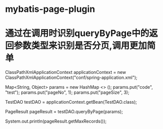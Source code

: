 # mybatis-page-plugin
# 通过在调用时识别queryByPage中的返回参数类型来识别是否分页,调用更加简单


ClassPathXmlApplicationContext applicationContext = new ClassPathXmlApplicationContext("conf/spring-application.xml");

Map<String, Object> params = new HashMap <> ();
params.put("code", "test");
params.put("pageNo", 1);
params.put("pageSize", 3);

TestDAO testDAO = applicationContext.getBean(TestDAO.class);

PageResult pageResult = testDAO.queryByPage(params);

System.out.println(pageResult.getMaxRecords());


